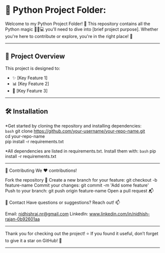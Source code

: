 # 🐍 Python Project Folder:

Welcome to my Python Project Folder! 🎉 
This repository contains all the Python magic 🧙‍♂️💻 you'll need to dive into [brief project purpose].
Whether you're here to contribute or explore, you're in the right place! 🌟  

---

## 🚀 Project Overview  

This project is designed to:  
- ✨ [Key Feature 1]  
- 📊 [Key Feature 2]  
- 🤖 [Key Feature 3]  

---

## 🛠️ Installation  

*Get started by cloning the repository and installing dependencies:  
```bash```
	git clone https://github.com/your-username/your-repo-name.git  
	cd your-repo-name  
	pip install -r requirements.txt


*All dependencies are listed in requirements.txt. Install them with:
```bash```
pip install -r requirements.txt

-------------------------
🌟 Contributing
We ❤️ contributions!

Fork the repository 🍴
Create a new branch for your feature: git checkout -b feature-name
Commit your changes: git commit -m 'Add some feature'
Push to your branch: git push origin feature-name
Open a pull request 📬

📧 Contact
Have questions or suggestions? Reach out! 📫

Email: nidhishraj.nr@gmail.com
LinkedIn: www.linkedin.com/in/nidhish-rajan-0b92601aa

-------------------------

Thank you for checking out the project! ⭐ If you found it useful, don’t forget to give it a star on GitHub! 🌟

-------------------------
